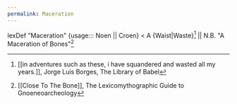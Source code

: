 ```yaml
---
permalink: Maceration
---
```

lexDef "Maceration" {usage::: Noen || Croen} < A {Waist|Waste}[^MacerationNoen] || N.B. "A Maceration of Bones"[^MacerationCroen]

[^MacerationNoen]: [[in adventures such as these, i have squandered and wasted all my years.]], Jorge Luis Borges, The Library of Babel
[^MacerationCroen]: [[Close To The Bone]], The Lexicomythographic Guide to Gnoeneoarcheology
